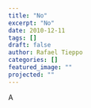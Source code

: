 ```yaml
---
title: "No"
excerpt: "No"
date: 2010-12-11
tags: []
draft: false
author: Rafael Tieppo 
categories: []
featured_image: ""
projected: ""
---
```


A 
